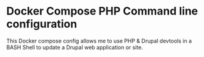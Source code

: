 # Docker Compose PHP Command line configuration
This Docker compose config allows me to use PHP & Drupal devtools in a BASH Shell
to update a Drupal web application or site.
